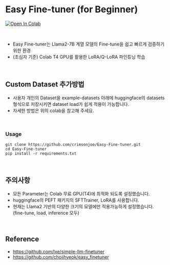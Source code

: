 
# Easy Fine-tuner (for Beginner)

[![Open In Colab](https://img.shields.io/static/v1?label=Open%20in%20Colab&message=사용법&color=yellow&logo=googlecolab)](https://colab.research.google.com/drive/1J3I-Sx2juQO0Nb6nfy7i3uM7uXWZpNfu?hl=ko#scrollTo=SJ81RsG4QnFn)

&nbsp;



- Easy Fine-tuner는 Llama2-7B 계열 모델의 Fine-tune을 쉽고 빠르게 검증하기 위한 환경
- (초심자 기준) Colab T4 GPU를 활용한 LoRA/Q-LoRA 파인튜닝 학습


&nbsp;



## Custom Dataset 추가방법

- 사용자 개인의 Dataset을 example-datasets 아래에 huggingface의 datasets 형식으로 저장시키면 dataset load가 쉽게 적용이 가능합니다.
- 자세한 방법은 위의 colab을 참고해 주세요.

&nbsp;
### Usage
```
git clone https://github.com/crimsonjoo/Easy-Fine-tuner.git
cd Easy-Fine-tuner
pip install -r requirements.txt
```

&nbsp;

## 주의사항

- 모든 Parameter는 Colab 무료 GPU(T4)에 최적화 되도록 설정했습니다.
- huggingface의 PEFT 패키지의 SFTTrainer, LoRA를 사용합니다.
- 현재는 Llama2 기반의 다양한 크기의 모델에만 적용가능하게 설정했습니다. (fine-tune, load, inference 모두)


&nbsp;
## Reference 
- https://github.com/lxe/simple-llm-finetuner
- https://github.com/choijhyeok/easy_finetuner
